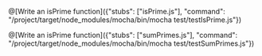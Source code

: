 @[Write an isPrime function]({"stubs": ["isPrime.js"], "command": "/project/target/node_modules/mocha/bin/mocha test/testIsPrime.js"})

@[Write an isPrime function]({"stubs": ["sumPrimes.js"], "command": "/project/target/node_modules/mocha/bin/mocha test/testSumPrimes.js"})
